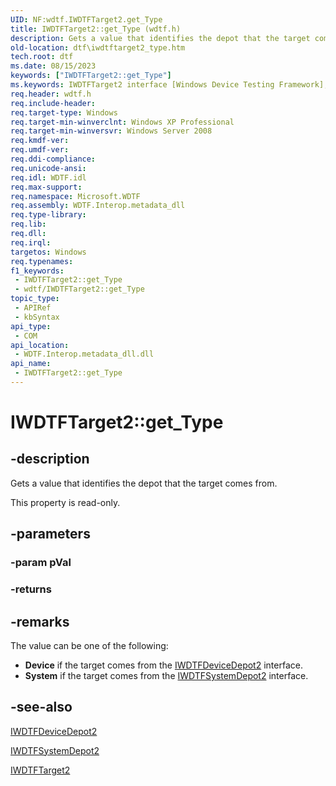 ```yaml
---
UID: NF:wdtf.IWDTFTarget2.get_Type
title: IWDTFTarget2::get_Type (wdtf.h)
description: Gets a value that identifies the depot that the target comes from.
old-location: dtf\iwdtftarget2_type.htm
tech.root: dtf
ms.date: 08/15/2023
keywords: ["IWDTFTarget2::get_Type"]
ms.keywords: IWDTFTarget2 interface [Windows Device Testing Framework],Type property, IWDTFTarget2.Type, IWDTFTarget2.get_Type, IWDTFTarget2::Type, IWDTFTarget2::get_Type, Microsoft.WDTF.IWDTFTarget2.Type, Microsoft::WDTF::IWDTFTarget2::Type, Type property [Windows Device Testing Framework], Type property [Windows Device Testing Framework],IWDTFTarget2 interface, dtf.iwdtftarget2_type, get_Type, wdtf/IWDTFTarget2::Type, wdtf/IWDTFTarget2::get_Type
req.header: wdtf.h
req.include-header: 
req.target-type: Windows
req.target-min-winverclnt: Windows XP Professional
req.target-min-winversvr: Windows Server 2008
req.kmdf-ver: 
req.umdf-ver: 
req.ddi-compliance: 
req.unicode-ansi: 
req.idl: WDTF.idl
req.max-support: 
req.namespace: Microsoft.WDTF
req.assembly: WDTF.Interop.metadata_dll
req.type-library: 
req.lib: 
req.dll: 
req.irql: 
targetos: Windows
req.typenames: 
f1_keywords:
 - IWDTFTarget2::get_Type
 - wdtf/IWDTFTarget2::get_Type
topic_type:
 - APIRef
 - kbSyntax
api_type:
 - COM
api_location:
 - WDTF.Interop.metadata_dll.dll
api_name:
 - IWDTFTarget2::get_Type
---
```


# IWDTFTarget2::get_Type

## -description

Gets a value that identifies the depot that the target comes from.

This property is read-only.

## -parameters

### -param pVal

### -returns

## -remarks

The value can be one of the following:

<ul>
<li>
<b>Device</b> if the target comes from the 
<a href="/windows-hardware/drivers/ddi/wdtf/nn-wdtf-iwdtfdevicedepot2">IWDTFDeviceDepot2</a> interface.

</li>
<li>
<b>System</b> if the target comes from the 
<a href="/windows-hardware/drivers/ddi/wdtf/nn-wdtf-iwdtfsystemdepot2">IWDTFSystemDepot2</a> interface.

</li>
</ul>

## -see-also

<a href="/windows-hardware/drivers/ddi/wdtf/nn-wdtf-iwdtfdevicedepot2">IWDTFDeviceDepot2</a>



<a href="/windows-hardware/drivers/ddi/wdtf/nn-wdtf-iwdtfsystemdepot2">IWDTFSystemDepot2</a>



<a href="/windows-hardware/drivers/ddi/wdtf/nn-wdtf-iwdtftarget2">IWDTFTarget2</a>


